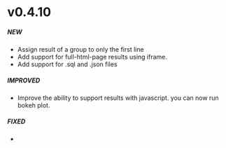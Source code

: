 # v0.4.10

##### NEW

-   Assign result of a group to only the first line
-   Add support for full-html-page results using iframe.
-   Add support for .sql and .json files

##### IMPROVED

-   Improve the ability to support results with javascript. you can now run bokeh plot.

##### FIXED

-   
